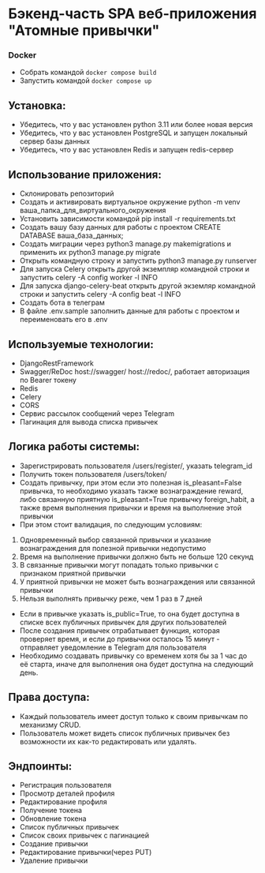 # Бэкенд-часть SPA веб-приложения "Атомные привычки"

### Docker

- Собрать командой ```docker compose build``` 
- Запустить командой ```docker compose up```

## Установка:
- Убедитесь, что у вас установлен python 3.11 или более новая версия
- Убедитесь, что у вас установлен PostgreSQL и запущен локальный сервер базы данных
- Убедитесь, что у вас установлен Redis и запущен redis-сервер

## Использование приложения:
- Склонировать репозиторий
- Создать и активировать виртуальное окружение python -m venv ваша_папка_для_виртуального_окружения
- Установить зависимости командой pip install -r requirements.txt
- Создать вашу базу данных для работы с проектом CREATE DATABASE ваша_база_данных;
- Создать миграции через python3 manage.py makemigrations и применить их python3 manage.py migrate
- Открыть командную строку и запустить python3 manage.py runserver
- Для запуска Celery открыть другой экземпляр командной строки и запустить celery -A config worker -l INFO
- Для запуска django-celery-beat открыть другой экземляр командной строки и запустить celery -A config beat -l INFO
- Создать бота в телеграм
- В файле .env.sample заполнить данные для работы с проектом и переименовать его в .env

## Используемые технологии:
- DjangoRestFramework
- Swagger/ReDoc host://swagger/ host://redoc/, работает авторизация по Bearer токену
- Redis
- Celery
- CORS
- Сервис рассылок сообщений через Telegram
- Пагинация для вывода списка привычек

## Логика работы системы:
- Зарегистрировать пользователя /users/register/, указать telegram_id
- Получить токен пользователя /users/token/
- Создать привычку, при этом если это полезная is_pleasant=False привычка, то необходимо указать также вознаграждение reward, либо связанную приятную is_pleasant=True привычку foreign_habit, а также время выполнения привычки и время на выполнение этой привычки
- При этом стоит валидация, по следующим условиям:
1. Одновременный выбор связанной привычки и указание вознаграждения для полезной привычки недопустимо
2. Время на выполнение привычки должно быть не больше 120 секунд
3. В связанные привычки могут попадать только привычки с признаком приятной привычки
4. У приятной привычки не может быть вознаграждения или связанной привычки
5. Нельзя выполнять привычку реже, чем 1 раз в 7 дней
- Если в привычке указать is_public=True, то она будет доступна в списке всех публичных привычек для других пользователей
- После создания привычек отрабатывает функция, которая проверяет время, и если до привычки осталось 15 минут - отправляет уведомление в Telegram для пользователя
- Необходимо создавать привычку со временем хотя бы за 1 час до её старта, иначе для выполнения она будет доступна на следующий день.

## Права доступа:
- Каждый пользователь имеет доступ только к своим привычкам по механизму CRUD.
- Пользователь может видеть список публичных привычек без возможности их как-то редактировать или удалять.

## Эндпоинты:
- Регистрация пользователя
- Просмотр деталей профиля
- Редактирование профиля
- Получение токена
- Обновление токена
- Список публичных привычек
- Список своих привычек с пагинацией
- Создание привычки
- Редактирование привычки(через PUT)
- Удаление привычки
